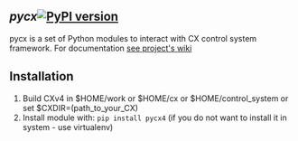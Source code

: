 ## *pycx*[![PyPI version](https://badge.fury.io/py/pycx4.svg)](https://badge.fury.io/py/pycx4)

pycx is a set of Python modules to interact with CX control system framework.
For documentation [see project's wiki](https://github.com/femanov/pycx/wiki) 

## Installation
1. Build CXv4 in $HOME/work or $HOME/cx or $HOME/control_system or set $CXDIR=(path_to_your_CX) 
2. Install module with: `pip install pycx4` (if you do not want to install it in system - use virtualenv)


